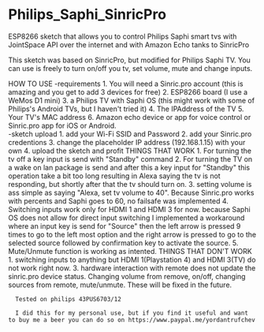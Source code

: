 # Philips_Saphi_SinricPro
ESP8266 sketch that allows you to control Philips Saphi smart tvs with JointSpace API over the internet and with Amazon Echo tanks to SinricPro

This sketch was based on SinricPro, but modified for Philips Saphi TV. You can use is freely to turn on/off you tv, set volume, mute and change inputs.

HOW TO USE
  -requirements
    1. You will need a Sinric.pro account (this is amazing and you get to add 3 devices for free)
    2. ESP8266 board (I use a WeMos D1 mini)
    3. a Philips TV with Saphi OS (this might work with some of Philips's Android TVs, but I haven't tried it)
    4. The IPAddress of the TV
    5. Your TV's MAC address
    6. Amazon echo device or app for voice control or Sinric.pro app for iOS or Android.    
  -sketch upload
    1. add your Wi-Fi SSID and Password
    2. add your Sinric.pro credentions
    3. change the placeholder IP address (192.168.1.15) with your own
    4. upload the sketch and profit
 THINGS THAT WORK
      1. For turning the tv off a key input is send with "Standby" command
      2. For turning the TV on a wake on lan package is send and after this a key input for "Standby" this operation take a bit too long resulting in Alexa saying the tv
      is not responding, but shortly after that the tv should turn on.
      3. setting volume is ass simple as saying "Alexa, set tv volume to 40". Because Sinric.pro works with percents and Saphi goes to 60, no failsafe was implemented
      4. Switching inputs work only for HDMI 1 and HDMI 3 for now. because Saphi OS does not allow for direct input switching I implemented a workaround where an input
      key is send for "Source" then the left arrow is pressed 9 times to go to the left most option and the right arrow is pressed to go to the selected source followed by
      confirmation key to activate the source.
      5. Mute/Unmute function is working as intented.
  THINGS THAT DON'T WORK
      1. switching inputs to anything but HDMI 1(Playstation 4) and HDMI 3(TV) do not work right now.
      3. hardware interaction with remote does not update the sinric.pro device status. Changing volume from remove, on/off, changing sources from remote, mute/unmute.
      These will be fixed in the future.
      
      Tested on philips 43PUS6703/12
      
      I did this for my personal use, but if you find it useful and want to buy me a beer you can do so on https://www.paypal.me/yordantrufchev
